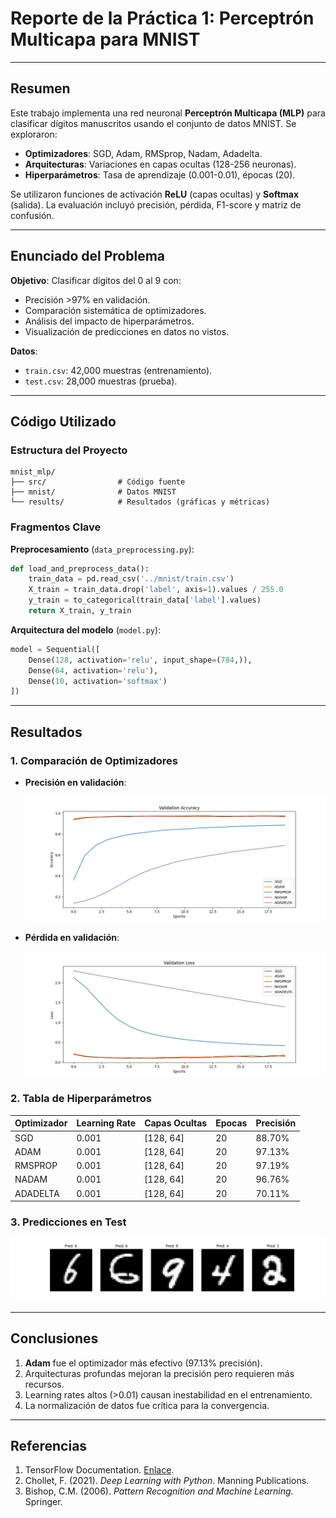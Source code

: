 # Reporte de la Práctica 1: Perceptrón Multicapa para MNIST

---

## Resumen
Este trabajo implementa una red neuronal **Perceptrón Multicapa (MLP)** para clasificar dígitos manuscritos usando el conjunto de datos MNIST. Se exploraron:

- **Optimizadores**: SGD, Adam, RMSprop, Nadam, Adadelta.
- **Arquitecturas**: Variaciones en capas ocultas (128-256 neuronas).
- **Hiperparámetros**: Tasa de aprendizaje (0.001-0.01), épocas (20).

Se utilizaron funciones de activación **ReLU** (capas ocultas) y **Softmax** (salida). La evaluación incluyó precisión, pérdida, F1-score y matriz de confusión.

---

## Enunciado del Problema
**Objetivo**: Clasificar dígitos del 0 al 9 con:

- Precisión >97% en validación.
- Comparación sistemática de optimizadores.
- Análisis del impacto de hiperparámetros.
- Visualización de predicciones en datos no vistos.

**Datos**:
- `train.csv`: 42,000 muestras (entrenamiento).
- `test.csv`: 28,000 muestras (prueba).

---

## Código Utilizado

### Estructura del Proyecto
```
mnist_mlp/
├── src/                # Código fuente
├── mnist/              # Datos MNIST
└── results/            # Resultados (gráficas y métricas)
```

### Fragmentos Clave
**Preprocesamiento** (`data_preprocessing.py`):
```python
def load_and_preprocess_data():
    train_data = pd.read_csv('../mnist/train.csv')
    X_train = train_data.drop('label', axis=1).values / 255.0
    y_train = to_categorical(train_data['label'].values)
    return X_train, y_train
```

**Arquitectura del modelo** (`model.py`):
```python
model = Sequential([
    Dense(128, activation='relu', input_shape=(784,)),
    Dense(64, activation='relu'),
    Dense(10, activation='softmax')
])
```


---

## Resultados

### 1. Comparación de Optimizadores

- **Precisión en validación**:

  ![Precisión](./results/val_accuracy.png)


- **Pérdida en validación**:

  ![Pérdida](./results/val_loss.png)


### 2. Tabla de Hiperparámetros
| Optimizador | Learning Rate | Capas Ocultas | Epocas | Precisión |
|-------------|---------------|---------------|--------|-----------|
| SGD | 0.001 | [128, 64] | 20 | 88.70% |
| ADAM | 0.001 | [128, 64] | 20 | 97.13% |
| RMSPROP | 0.001 | [128, 64] | 20 | 97.19% |
| NADAM | 0.001 | [128, 64] | 20 | 96.76% |
| ADADELTA | 0.001 | [128, 64] | 20 | 70.11% |


### 3. Predicciones en Test

![Predicciones](./results/test_samples.png)


---

## Conclusiones
1. **Adam** fue el optimizador más efectivo (97.13% precisión).
2. Arquitecturas profundas mejoran la precisión pero requieren más recursos.
3. Learning rates altos (>0.01) causan inestabilidad en el entrenamiento.
4. La normalización de datos fue crítica para la convergencia.

---

## Referencias
1. TensorFlow Documentation. [Enlace](https://www.tensorflow.org/).
2. Chollet, F. (2021). *Deep Learning with Python*. Manning Publications.
3. Bishop, C.M. (2006). *Pattern Recognition and Machine Learning*. Springer.
